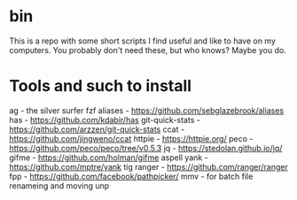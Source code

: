 bin
================================================================================
This is a repo with some short scripts I find useful and like to have on my computers. You probably don't need these, but who knows? Maybe you do.


Tools and such to install
================================================================================
ag - the silver surfer
fzf
aliases - https://github.com/sebglazebrook/aliases
has - https://github.com/kdabir/has
git-quick-stats - https://github.com/arzzen/git-quick-stats
ccat - https://github.com/jingweno/ccat
httpie - https://httpie.org/
peco - https://github.com/peco/peco/tree/v0.5.3
jq - https://stedolan.github.io/jq/
gifme - https://github.com/holman/gifme
aspell
yank - https://github.com/mptre/yank
tig
ranger - https://github.com/ranger/ranger
fpp - https://github.com/facebook/pathpicker/
mmv - for batch file renameing and moving
unp
